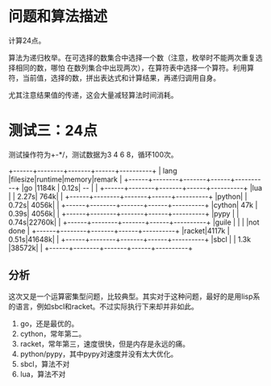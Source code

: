 # 问题和算法描述 #

计算24点。

算法为递归枚举。在可选择的数集合中选择一个数（注意，枚举时不能两次重复选择相同的数，哪怕 在数列集合中出现两次），在算符表中选择一个算符。利用算符，当前值，选择的数，拼出表达式和计算结果，再递归调用自身。

尤其注意结果值的传递，这会大量减轻算法时间消耗。

# 测试三：24点 #

测试操作符为+-*/，测试数据为3 4 6 8，循环100次。

+------+--------+-------+------+----------+
| lang |filesize|runtime|memory|remark    |
+------+--------+-------+------+----------+
|go    |1184k   |  0.12s|  --  |          |
+------+--------+-------+------+----------+
|lua   |        |  2.27s|  764k|          |
+------+--------+-------+------+----------+
|python|        |  0.72s| 4056k|          |
+------+--------+-------+------+----------+
|cython|  47k   |  0.39s| 4056k|          |
+------+--------+-------+------+----------+
|pypy  |        |  0.74s|22760k|          |
+------+--------+-------+------+----------+
|guile |        |       |      |not done  |
+------+--------+-------+------+----------+
|racket|4117k   |  0.51s|41648k|          |
+------+--------+-------+------+----------+
|sbcl  |        |  1.3k |38572k|          |
+------+--------+-------+------+----------+

## 分析 ##

这次又是一个运算密集型问题，比较典型。其实对于这种问题，最好的是用lisp系的语言，例如sbcl和racket。不过实际执行下来却并非如此。

1. go，还是最优的。
2. cython，常年第二。
3. racket，常年第三，速度很快，但是内存是永远的痛。
4. python/pypy，其中pypy对速度并没有太大优化。
5. sbcl，算法不对
6. lua，算法不对
